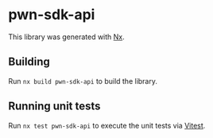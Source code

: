 # pwn-sdk-api

This library was generated with [Nx](https://nx.dev).

## Building

Run `nx build pwn-sdk-api` to build the library.

## Running unit tests

Run `nx test pwn-sdk-api` to execute the unit tests via [Vitest](https://vitest.dev/).
